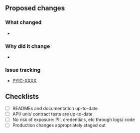 ## Proposed changes
### What changed

- 

### Why did it change

- 

### Issue tracking
<!-- Jira ticket & other docs, like RFCs -->

- [PYIC-XXXX](https://govukverify.atlassian.net/browse/PYIC-XXXX)

## Checklists

- [ ] READMEs and documentation up-to-date
- [ ] API/ unit/ contract tests are up-to-date
- [ ] No risk of exposure: PII, credentials, etc through logs/ code
- [ ] Production changes appropriately staged out
